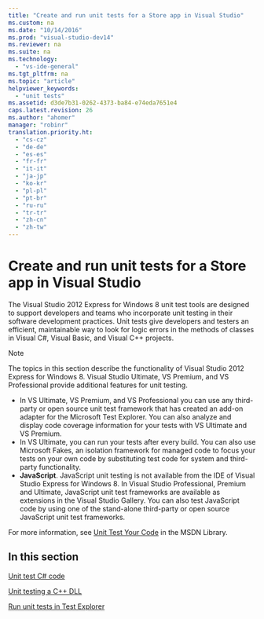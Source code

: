 ```yaml
---
title: "Create and run unit tests for a Store app in Visual Studio"
ms.custom: na
ms.date: "10/14/2016"
ms.prod: "visual-studio-dev14"
ms.reviewer: na
ms.suite: na
ms.technology: 
  - "vs-ide-general"
ms.tgt_pltfrm: na
ms.topic: "article"
helpviewer_keywords: 
  - "unit tests"
ms.assetid: d3de7b31-0262-4373-ba84-e74eda7651e4
caps.latest.revision: 26
ms.author: "ahomer"
manager: "robinr"
translation.priority.ht: 
  - "cs-cz"
  - "de-de"
  - "es-es"
  - "fr-fr"
  - "it-it"
  - "ja-jp"
  - "ko-kr"
  - "pl-pl"
  - "pt-br"
  - "ru-ru"
  - "tr-tr"
  - "zh-cn"
  - "zh-tw"
---
```

# Create and run unit tests for a Store app in Visual Studio
The Visual Studio 2012 Express for Windows 8 unit test tools are designed to support developers and teams who incorporate unit testing in their software development practices. Unit tests give developers and testers an efficient, maintainable way to look for logic errors in the methods of classes in Visual C#, Visual Basic, and Visual C++ projects.  
  
> [!NOTE]
>  The topics in this section describe the functionality of Visual Studio 2012 Express for Windows 8. Visual Studio Ultimate, VS Premium, and VS Professional provide additional features for unit testing.  
>   
>  -   In VS Ultimate, VS Premium, and VS Professional you can use any third-party or open source unit test framework that has created an add-on adapter for the Microsoft Test Explorer. You can also analyze and display code coverage information for your tests with VS Ultimate and VS Premium.  
> -   In VS Ultimate, you can run your tests after every build. You can also use Microsoft Fakes, an isolation framework for managed code to focus your tests on your own code by substituting test code for system and third-party functionality.  
> -   **JavaScript**. JavaScript unit testing is not available from the IDE of Visual Studio Express for Windows 8. In Visual Studio Professional, Premium and Ultimate, JavaScript unit test frameworks are available as extensions in the Visual Studio Gallery. You can also test JavaScript code by using one of the stand-alone third-party or open source JavaScript unit test frameworks.  
>   
>  For more information, see [Unit Test Your Code](../codequality/unit-test-your-code.md) in the MSDN Library.  
  
## In this section  
 [Unit test C# code](../codequality/unit-testing-visual-csharp-code-in-a-store-app.md)  
  
 [Unit testing a C++ DLL](../codequality/unit-testing-a-visual-c---dll-for-store-apps.md)  
  
 [Run unit tests in Test Explorer](../codequality/run-unit-tests-for-store-apps-in-visual-studio.md)